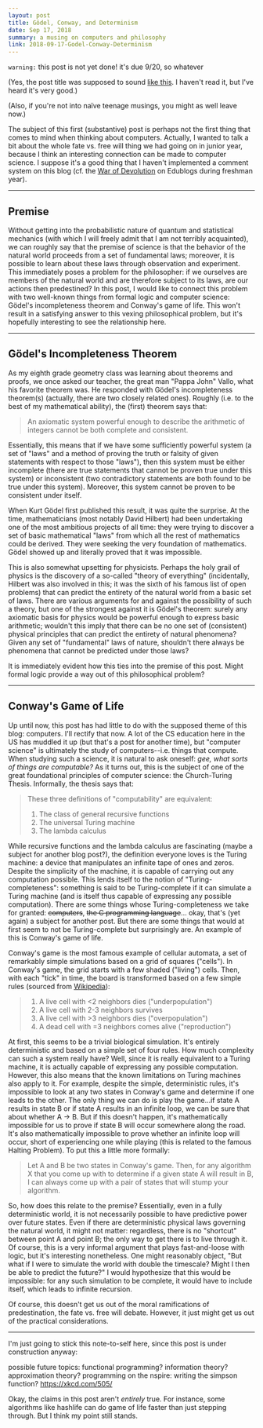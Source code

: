 ```yaml
---
layout: post
title: Gödel, Conway, and Determinism
date: Sep 17, 2018
summary: a musing on computers and philosophy
link: 2018-09-17-Godel-Conway-Determinism
---
```


`warning:` this post is not yet done! it's due 9/20, so whatever

(Yes, the post title was supposed to sound [like this](https://archive.org/details/GEBen_201404). I haven't read it, but I've heard it's very good.)

(Also, if you're not into naïve teenage musings, you might as well leave now.)

The subject of this first (substantive) post is perhaps not the first thing that comes to mind when thinking about computers. Actually, I wanted to talk a bit about the whole fate vs. free will thing we had going on in junior year, because I think an interesting connection can be made to computer science. I suppose it's a good thing that I haven't implemented a comment system on this blog (cf. the [War of Devolution](https://en.wikipedia.org/wiki/War_of_Devolution) on Edublogs during freshman year).

---
## Premise
Without getting into the probabilistic nature of quantum and statistical mechanics (with which I will freely admit that I am not terribly acquainted), we can roughly say that the premise of science is that the behavior of the natural world proceeds from a set of fundamental laws; moreover, it is possible to learn about these laws through observation and experiment. This immediately poses a problem for the philosopher: if we ourselves are members of the natural world and are therefore subject to its laws, are our actions then predestined? In this post, I would like to connect this problem with two well-known things from formal logic and computer science: Gödel's incompleteness theorem and Conway's game of life. This won't result in a satisfying answer to this vexing philosophical problem, but it's hopefully interesting to see the relationship here.

---
## Gödel's Incompleteness Theorem
As my eighth grade geometry class was learning about theorems and proofs, we once asked our teacher, the great man "Pappa John" Vallo, what his favorite theorem was. He responded with Gödel's incompleteness theorem(s) (actually, there are two closely related ones). Roughly (i.e. to the best of my mathematical ability), the (first) theorem says that:

> An axiomatic system powerful enough to describe the arithmetic of integers cannot be both complete and consistent.

Essentially, this means that if we have some sufficiently powerful system (a set of "laws" and a method of proving the truth or falsity of given statements with respect to those "laws"), then this system must be either incomplete (there are true statements that cannot be proven true under this system) or inconsistent (two contradictory statements are both found to be true under this system). Moreover, this system cannot be proven to be consistent under itself.

When Kurt Gödel first published this result, it was quite the surprise. At the time, mathematicians (most notably David Hilbert) had been undertaking one of the most ambitious projects of all time: they were trying to discover a set of basic mathematical "laws" from which all the rest of mathematics could be derived. They were seeking the very foundation of mathematics. Gödel showed up and literally proved that it was impossible.

This is also somewhat upsetting for physicists. Perhaps the holy grail of physics is the discovery of a so-called "theory of everything" (incidentally, Hilbert was also involved in this; it was the sixth of his famous list of open problems) that can predict the entirety of the natural world from a basic set of laws. There are various arguments for and against the possibility of such a theory, but one of the strongest against it is Gödel's theorem: surely any axiomatic basis for physics would be powerful enough to express basic arithmetic; wouldn't this imply that there can be no one set of (consistent) physical principles that can predict the entirety of natural phenomena? Given any set of "fundamental" laws of nature, shouldn't there always be phenomena that cannot be predicted under those laws?

It is immediately evident how this ties into the premise of this post. Might formal logic provide a way out of this philosophical problem?

---
## Conway's Game of Life
Up until now, this post has had little to do with the supposed theme of this blog: computers. I'll rectify that now. A lot of the CS education here in the US has muddled it up (but that's a post for another time), but "computer science" is ultimately the study of computers--i.e. things that compute. When studying such a science, it is natural to ask oneself: *gee, what sorts of things are computable?* As it turns out, this is the subject of one of the great foundational principles of computer science: the Church-Turing Thesis. Informally, the thesis says that:

> These three definitions of "computability" are equivalent:
> 1. The class of general recursive functions
> 2. The universal Turing machine
> 3. The lambda calculus

While recursive functions and the lambda calculus are fascinating (maybe a subject for another blog post?), the definition everyone loves is the Turing machine: a device that manipulates an infinite tape of ones and zeros. Despite the simplicity of the machine, it is capable of carrying out any computation possible. This lends itself to the notion of "Turing-completeness": something is said to be Turing-complete if it can simulate a Turing machine (and is itself thus capable of expressing any possible computation). There are some things whose Turing-completeness we take for granted: ~~computers~~, ~~the C programming language~~... okay, that's (yet again) a subject for another post. But there are some things that would at first seem to not be Turing-complete but surprisingly are. An example of this is Conway's game of life.

Conway's game is the most famous example of cellular automata, a set of remarkably simple simulations based on a grid of squares ("cells"). In Conway's game, the grid starts with a few shaded ("living") cells. Then, with each "tick" in time, the board is transformed based on a few simple rules (sourced from [Wikipedia](https://en.wikipedia.org/wiki/Conway%27s_Game_of_Life#Rules)):

> 1. A live cell with <2 neighbors dies ("underpopulation")
> 2. A live cell with 2-3 neighbors survives
> 3. A live cell with >3 neighbors dies ("overpopulation")
> 4. A dead cell with =3 neighbors comes alive ("reproduction")

At first, this seems to be a trivial biological simulation. It's entirely deterministic and based on a simple set of four rules. How much complexity can such a system really have? Well, since it is really equivalent to a Turing machine, it is actually capable of expressing any possible computation. However, this also means that the known limitations on Turing machines also apply to it. For example, despite the simple, deterministic rules, it's impossible to look at any two states in Conway's game and determine if one leads to the other. The only thing we can do is play the game...if state A results in state B or if state A results in an infinite loop, we can be sure that about whether A -> B. But if this doesn't happen, it's mathematically impossible for us to prove if state B will occur somewhere along the road. It's also mathematically impossible to prove whether an infinite loop will occur, short of experiencing one while playing (this is related to the famous Halting Problem). To put this a little more formally:

> Let A and B be two states in Conway's game. Then, for any algorithm X that you come up with to determine if a given state A will result in B, I can always come up with a pair of states that will stump your algorithm.

So, how does this relate to the premise? Essentially, even in a fully deterministic world, it is not necessarily possible to have predictive power over future states. Even if there are deterministic physical laws governing the natural world, it might not matter: regardless, there is no "shortcut" between point A and point B; the only way to get there is to live through it. Of course, this is a very informal argument that plays fast-and-loose with logic, but it's interesting nonetheless. One might reasonably object, "But what if I were to simulate the world with double the timescale? Might I then be able to predict the future?" I would hypothesize that this would be impossible: for any such simulation to be complete, it would have to include itself, which leads to infinite recursion.

Of course, this doesn't get us out of the moral ramifications of predestination, the fate vs. free will debate. However, it just might get us out of the practical considerations.

---

I'm just going to stick this note-to-self here, since this post is under construction anyway:

possible future topics: functional programming? information theory? approximation theory?
programming on the nspire: writing the simpson function?
https://xkcd.com/505/

Okay, the claims in this post aren't *entirely* true. For instance, some algorithms like hashlife can do game of life faster than just stepping through. But I think my point still stands.
